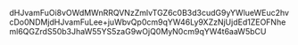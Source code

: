 dHJvamFuOi8vOWdMWnRRQVNzZmlvTGZ6c0B3d3cudG9yYWlueWEuc2hvcDo0NDMjdHJvamFuLee+juWbvQp0cm9qYW46Ly9XZzNjUjdEd1ZEOFNheml6QGZrdS50b3JhaW55YS5zaG9wOjQ0MyN0cm9qYW4t6aaW5bCU
